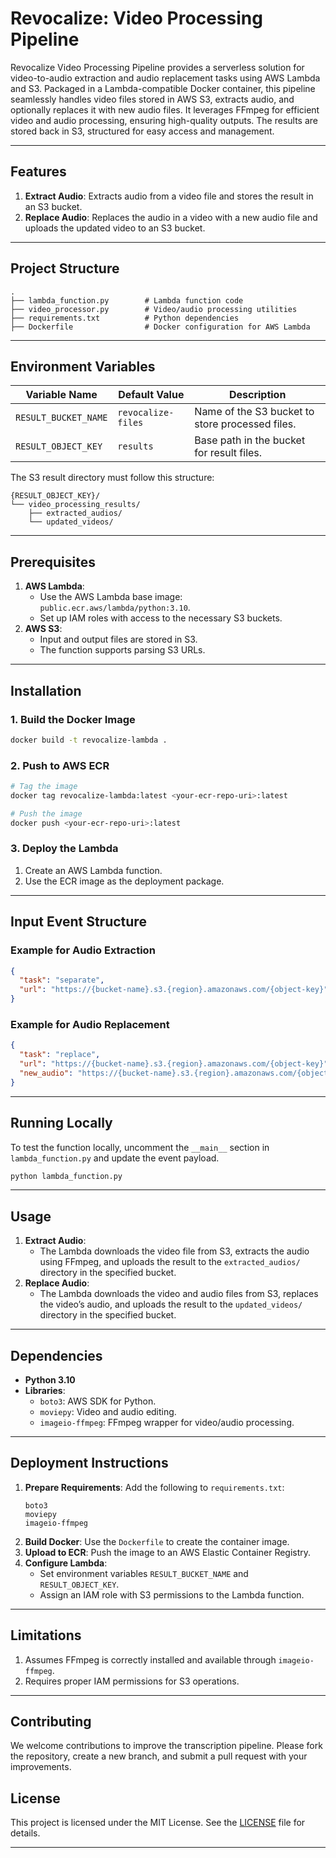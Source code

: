 # Revocalize: Video Processing Pipeline

Revocalize Video Processing Pipeline provides a serverless solution for video-to-audio extraction and audio replacement tasks using AWS Lambda and S3. Packaged in a Lambda-compatible Docker container, this pipeline seamlessly handles video files stored in AWS S3, extracts audio, and optionally replaces it with new audio files. It leverages FFmpeg for efficient video and audio processing, ensuring high-quality outputs. The results are stored back in S3, structured for easy access and management.

---

## Features

1. **Extract Audio**: Extracts audio from a video file and stores the result in an S3 bucket.
2. **Replace Audio**: Replaces the audio in a video with a new audio file and uploads the updated video to an S3 bucket.

---

## Project Structure

```
.
├── lambda_function.py        # Lambda function code
├── video_processor.py        # Video/audio processing utilities
├── requirements.txt          # Python dependencies
├── Dockerfile                # Docker configuration for AWS Lambda
```

---

## Environment Variables

| Variable Name       | Default Value      | Description                                      |
|---------------------|--------------------|--------------------------------------------------|
| `RESULT_BUCKET_NAME`| `revocalize-files` | Name of the S3 bucket to store processed files. |
| `RESULT_OBJECT_KEY` | `results`          | Base path in the bucket for result files.       |

The S3 result directory must follow this structure:
```
{RESULT_OBJECT_KEY}/
└── video_processing_results/
    ├── extracted_audios/
    └── updated_videos/
```

---

## Prerequisites

1. **AWS Lambda**:
   - Use the AWS Lambda base image: `public.ecr.aws/lambda/python:3.10`.
   - Set up IAM roles with access to the necessary S3 buckets.
2. **AWS S3**:
   - Input and output files are stored in S3.
   - The function supports parsing S3 URLs.

---

## Installation

### 1. Build the Docker Image
```bash
docker build -t revocalize-lambda .
```

### 2. Push to AWS ECR
```bash
# Tag the image
docker tag revocalize-lambda:latest <your-ecr-repo-uri>:latest

# Push the image
docker push <your-ecr-repo-uri>:latest
```

### 3. Deploy the Lambda
1. Create an AWS Lambda function.
2. Use the ECR image as the deployment package.

---

## Input Event Structure

### Example for Audio Extraction
```json
{
  "task": "separate",
  "url": "https://{bucket-name}.s3.{region}.amazonaws.com/{object-key}"
}
```

### Example for Audio Replacement
```json
{
  "task": "replace",
  "url": "https://{bucket-name}.s3.{region}.amazonaws.com/{object-key}",
  "new_audio": "https://{bucket-name}.s3.{region}.amazonaws.com/{object-key}"
}
```

---

## Running Locally

To test the function locally, uncomment the `__main__` section in `lambda_function.py` and update the event payload.

```bash
python lambda_function.py
```

---

## Usage

1. **Extract Audio**:
   - The Lambda downloads the video file from S3, extracts the audio using FFmpeg, and uploads the result to the `extracted_audios/` directory in the specified bucket.
2. **Replace Audio**:
   - The Lambda downloads the video and audio files from S3, replaces the video’s audio, and uploads the result to the `updated_videos/` directory in the specified bucket.

---

## Dependencies

- **Python 3.10**
- **Libraries**:
  - `boto3`: AWS SDK for Python.
  - `moviepy`: Video and audio editing.
  - `imageio-ffmpeg`: FFmpeg wrapper for video/audio processing.

---

## Deployment Instructions

1. **Prepare Requirements**:
   Add the following to `requirements.txt`:
   ```
   boto3
   moviepy
   imageio-ffmpeg
   ```
2. **Build Docker**:
   Use the `Dockerfile` to create the container image.
3. **Upload to ECR**:
   Push the image to an AWS Elastic Container Registry.
4. **Configure Lambda**:
   - Set environment variables `RESULT_BUCKET_NAME` and `RESULT_OBJECT_KEY`.
   - Assign an IAM role with S3 permissions to the Lambda function.

---

## Limitations

1. Assumes FFmpeg is correctly installed and available through `imageio-ffmpeg`.
2. Requires proper IAM permissions for S3 operations.

---

## Contributing

We welcome contributions to improve the transcription pipeline. Please fork the repository, create a new branch, and submit a pull request with your improvements.

## License

This project is licensed under the MIT License. See the [LICENSE](./LICENSE) file for details.

--- 